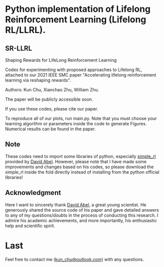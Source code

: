 # Python implementation of Lifelong Reinforcement Learning (Lifelong RL/LLRL). 

## SR-LLRL
Shaping Rewards for LifeLong Reinforcement Learning

Codes for experimenting with proposed approaches to Lifelong RL, attached to our 2021 IEEE SMC paper "Accelerating lifelong reinforcement learning via reshaping rewards".

Authors: Kun Chu, Xianchao Zhu, William Zhu.

The paper will be publicly accessible soon.

If you use these codes, please cite our paper.

To reproduce all of our plots, run main.py. Note that you must choose your learning algorithm or parameters inside the code to generate Figures. Numerical results can be found in the paper.

## Note
These codes need to import some libraries of python, especially [simple_rl](https://github.com/david-abel/simple_rl) provided by [David Abel](https://github.com/david-abel). However, please note that I have made some improvements and changes based on his codes, so please download the simple_rl inside the fold directly instead of installing from the python official libraries!

## Acknowledgment

Here I want to sincerely thank [David Abel](https://david-abel.github.io/), a great young scientist. He generously shared the source code of his paper and gave detailed answers to any of my questions/doubts in the process of conducting this research. I admire his academic achievements, and more importantly, his enthusiastic help and scientific spirit.

# Last

Feel free to contact me (kun_chu@outlook.com) with any questions.